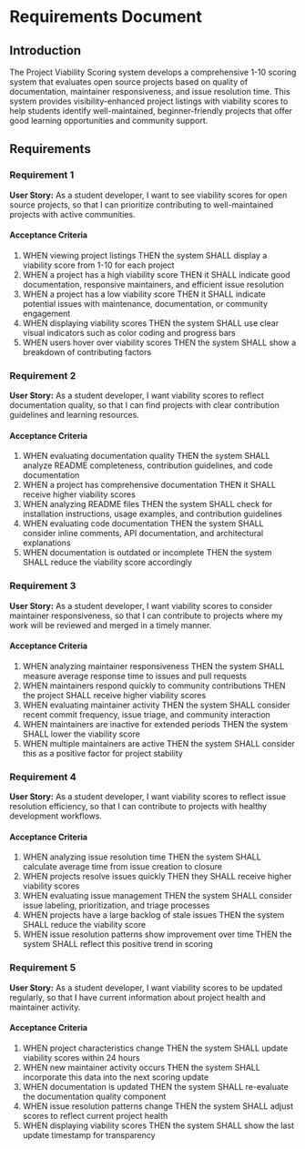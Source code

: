 # Requirements Document

## Introduction

The Project Viability Scoring system develops a comprehensive 1-10 scoring system that evaluates open source projects based on quality of documentation, maintainer responsiveness, and issue resolution time. This system provides visibility-enhanced project listings with viability scores to help students identify well-maintained, beginner-friendly projects that offer good learning opportunities and community support.

## Requirements

### Requirement 1

**User Story:** As a student developer, I want to see viability scores for open source projects, so that I can prioritize contributing to well-maintained projects with active communities.

#### Acceptance Criteria

1. WHEN viewing project listings THEN the system SHALL display a viability score from 1-10 for each project
2. WHEN a project has a high viability score THEN it SHALL indicate good documentation, responsive maintainers, and efficient issue resolution
3. WHEN a project has a low viability score THEN it SHALL indicate potential issues with maintenance, documentation, or community engagement
4. WHEN displaying viability scores THEN the system SHALL use clear visual indicators such as color coding and progress bars
5. WHEN users hover over viability scores THEN the system SHALL show a breakdown of contributing factors

### Requirement 2

**User Story:** As a student developer, I want viability scores to reflect documentation quality, so that I can find projects with clear contribution guidelines and learning resources.

#### Acceptance Criteria

1. WHEN evaluating documentation quality THEN the system SHALL analyze README completeness, contribution guidelines, and code documentation
2. WHEN a project has comprehensive documentation THEN it SHALL receive higher viability scores
3. WHEN analyzing README files THEN the system SHALL check for installation instructions, usage examples, and contribution guidelines
4. WHEN evaluating code documentation THEN the system SHALL consider inline comments, API documentation, and architectural explanations
5. WHEN documentation is outdated or incomplete THEN the system SHALL reduce the viability score accordingly

### Requirement 3

**User Story:** As a student developer, I want viability scores to consider maintainer responsiveness, so that I can contribute to projects where my work will be reviewed and merged in a timely manner.

#### Acceptance Criteria

1. WHEN analyzing maintainer responsiveness THEN the system SHALL measure average response time to issues and pull requests
2. WHEN maintainers respond quickly to community contributions THEN the project SHALL receive higher viability scores
3. WHEN evaluating maintainer activity THEN the system SHALL consider recent commit frequency, issue triage, and community interaction
4. WHEN maintainers are inactive for extended periods THEN the system SHALL lower the viability score
5. WHEN multiple maintainers are active THEN the system SHALL consider this as a positive factor for project stability

### Requirement 4

**User Story:** As a student developer, I want viability scores to reflect issue resolution efficiency, so that I can contribute to projects with healthy development workflows.

#### Acceptance Criteria

1. WHEN analyzing issue resolution time THEN the system SHALL calculate average time from issue creation to closure
2. WHEN projects resolve issues quickly THEN they SHALL receive higher viability scores
3. WHEN evaluating issue management THEN the system SHALL consider issue labeling, prioritization, and triage processes
4. WHEN projects have a large backlog of stale issues THEN the system SHALL reduce the viability score
5. WHEN issue resolution patterns show improvement over time THEN the system SHALL reflect this positive trend in scoring

### Requirement 5

**User Story:** As a student developer, I want viability scores to be updated regularly, so that I have current information about project health and maintainer activity.

#### Acceptance Criteria

1. WHEN project characteristics change THEN the system SHALL update viability scores within 24 hours
2. WHEN new maintainer activity occurs THEN the system SHALL incorporate this data into the next scoring update
3. WHEN documentation is updated THEN the system SHALL re-evaluate the documentation quality component
4. WHEN issue resolution patterns change THEN the system SHALL adjust scores to reflect current project health
5. WHEN displaying viability scores THEN the system SHALL show the last update timestamp for transparency